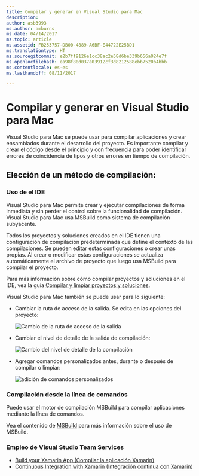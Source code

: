```yaml
---
title: Compilar y generar en Visual Studio para Mac
description: 
author: asb3993
ms.author: amburns
ms.date: 04/14/2017
ms.topic: article
ms.assetid: FB253757-DB00-4889-A6BF-E44722E25BD1
ms.translationtype: HT
ms.sourcegitcommit: e2b7ff9126e1cc38ac2e58d6be339b656a024e7f
ms.openlocfilehash: ea98f80d037a03912cf3d8212588ebb7520b4bbb
ms.contentlocale: es-es
ms.lasthandoff: 08/11/2017

---
```


# <a name="compiling-and-building-in-visual-studio-for-mac"></a>Compilar y generar en Visual Studio para Mac

Visual Studio para Mac se puede usar para compilar aplicaciones y crear ensamblados durante el desarrollo del proyecto. Es importante compilar y crear el código desde el principio y con frecuencia para poder identificar errores de coincidencia de tipos y otros errores en tiempo de compilación.

## <a name="choosing-a-build-method"></a>Elección de un método de compilación:

### <a name="using-the-ide"></a>Uso de el IDE

Visual Studio para Mac permite crear y ejecutar compilaciones de forma inmediata y sin perder el control sobre la funcionalidad de compilación. Visual Studio para Mac usa MSBuild como sistema de compilación subyacente.

Todos los proyectos y soluciones creados en el IDE tienen una configuración de compilación predeterminada que define el contexto de las compilaciones. Se pueden editar estas configuraciones o crear unas propias. Al crear o modificar estas configuraciones se actualiza automáticamente el archivo de proyecto que luego usa MSBuild para compilar el proyecto.  

Para más información sobre cómo compilar proyectos y soluciones en el IDE, vea la guía [Compilar y limpiar proyectos y soluciones](~/building-and-cleaning-projects-and-solutions.md).

Visual Studio para Mac también se puede usar para lo siguiente:

* Cambiar la ruta de acceso de la salida. Se edita en las opciones del proyecto:

    ![Cambio de la ruta de acceso de la salida](media/compiling-and-building-image4.png)

* Cambiar el nivel de detalle de la salida de compilación:

    ![Cambio del nivel de detalle de la compilación](media/compiling-and-building-image5.png)

* Agregar comandos personalizados antes, durante o después de compilar o limpiar:

    ![adición de comandos personalizados](media/compiling-and-building-image6.png)

### <a name="building-from-command-line"></a>Compilación desde la línea de comandos

Puede usar el motor de compilación MSBuild para compilar aplicaciones mediante la línea de comandos.

Vea el contenido de [MSBuild](https://docs.microsoft.com/en-us/visualstudio/msbuild/msbuild) para más información sobre el uso de MSBuild.

### <a name="using-visual-studio-team-services"></a>Empleo de Visual Studio Team Services

* [Build your Xamarin App (Compilar la aplicación Xamarin)](https://www.visualstudio.com/en-us/docs/build/apps/mobile/xamarin)
* [Continuous Integration with Xamarin (Integración continua con Xamarin)](https://developer.xamarin.com/guides/cross-platform/ci/)
